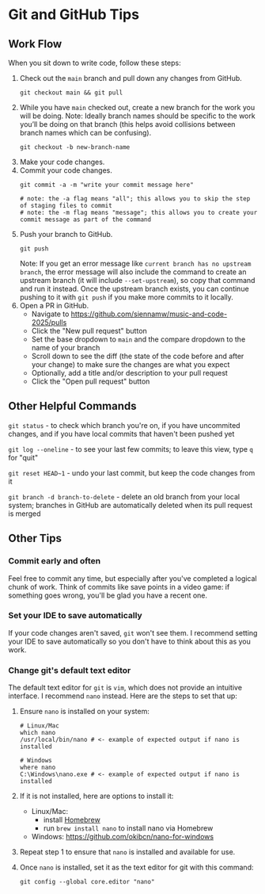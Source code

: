 # Git and GitHub Tips

## Work Flow

When you sit down to write code, follow these steps:

1. Check out the `main` branch and pull down any changes from GitHub.
    ```shell
    git checkout main && git pull
    ```
2. While you have `main` checked out, create a new branch for the work you will be doing. Note: Ideally branch names
   should be specific to the work you’ll be doing on that branch (this helps avoid collisions between branch names which
   can be confusing).
    ```shell
    git checkout -b new-branch-name
    ```
3. Make your code changes.
4. Commit your code changes.
    ```shell
    git commit -a -m "write your commit message here"
   
   # note: the -a flag means "all"; this allows you to skip the step of staging files to commit
   # note: the -m flag means "message"; this allows you to create your commit message as part of the command
    ```
5. Push your branch to GitHub.
    ```shell
    git push
    ```
   Note: If you get an error message like `current branch has no upstream branch`, the error message will also include
   the command to create an upstream branch (it will include `--set-upstream`), so copy that command and run it instead.
   Once the upstream branch exists, you can continue pushing to it with `git push` if you make more commits to it
   locally.
6. Open a PR in GitHub.
    - Navigate to https://github.com/siennamw/music-and-code-2025/pulls
    - Click the "New pull request" button
    - Set the base dropdown to `main` and the compare dropdown to the name of your branch
    - Scroll down to see the diff (the state of the code before and after your change) to make sure the changes are what
      you expect
    - Optionally, add a title and/or description to your pull request
    - Click the "Open pull request" button

## Other Helpful Commands

`git status` - to check which branch you're on, if you have uncommited changes, and if you have local commits that
haven't been pushed yet

`git log --oneline` - to see your last few commits; to leave this view, type `q` for "quit"

`git reset HEAD~1` - undo your last commit, but keep the code changes from it

`git branch -d branch-to-delete` - delete an old branch from your local system; branches in GitHub are automatically
deleted when its pull request is merged

## Other Tips

### Commit early and often

Feel free to commit any time, but especially after you've completed a logical chunk of work. Think of commits like save
points in a video game: if something goes wrong, you'll be glad you have a recent one.

### Set your IDE to save automatically

If your code changes aren't saved, `git` won't see them. I recommend setting your IDE to save automatically so you don't
have to think about this as you work.

### Change git's default text editor

The default text editor for `git` is `vim`, which does not provide an intuitive interface. I recommend `nano` instead.
Here are the steps to set that up:

1. Ensure `nano` is installed on your system:
   ```shell
   # Linux/Mac
   which nano
   /usr/local/bin/nano # <- example of expected output if nano is installed
   
   # Windows
   where nano
   C:\Windows\nano.exe # <- example of expected output if nano is installed
   ```
2. If it is not installed, here are options to install it:
    - Linux/Mac:
        - install [Homebrew](https://brew.sh/)
        - run `brew install nano` to install nano via Homebrew
    - Windows: https://github.com/okibcn/nano-for-windows

3. Repeat step 1 to ensure that `nano` is installed and available for use.
4. Once `nano` is installed, set it as the text editor for git with this command:
   ```shell
   git config --global core.editor "nano"
   ```
